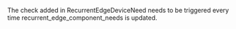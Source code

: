 The check added in RecurrentEdgeDeviceNeed needs to be triggered every time recurrent_edge_component_needs is updated.
